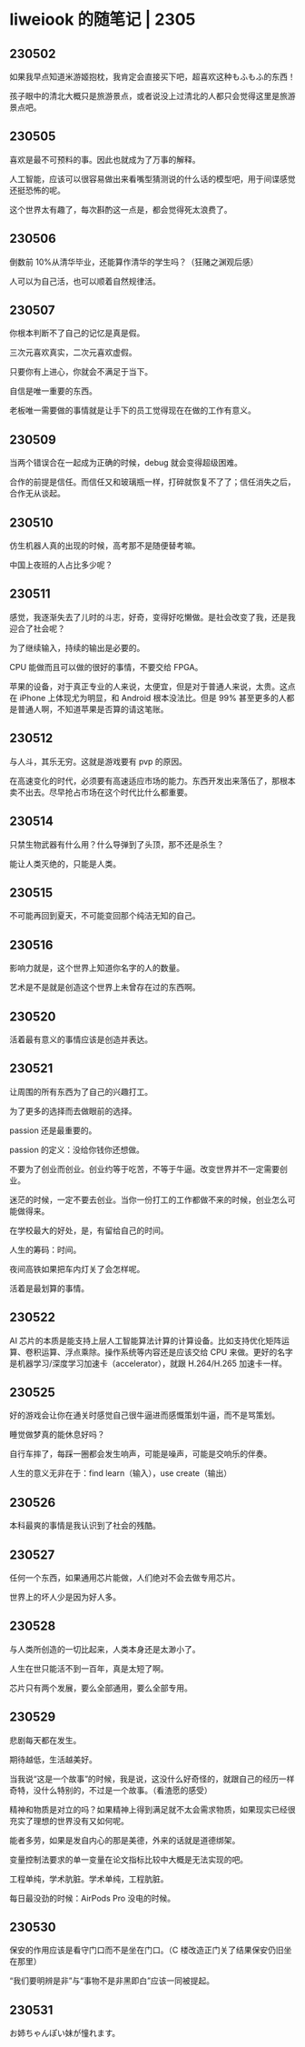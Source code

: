 # liweiook 的随笔记 | 2305

## 230502

如果我早点知道米游姬抱枕，我肯定会直接买下吧，超喜欢这种もふもふ的东西！

孩子眼中的清北大概只是旅游景点，或者说没上过清北的人都只会觉得这里是旅游景点吧。

## 230505

喜欢是最不可预料的事。因此也就成为了万事的解释。

人工智能，应该可以很容易做出来看嘴型猜测说的什么话的模型吧，用于间谍感觉还挺恐怖的呢。

这个世界太有趣了，每次斟酌这一点是，都会觉得死太浪费了。

## 230506

倒数前 10%从清华毕业，还能算作清华的学生吗？（狂赌之渊观后感）

人可以为自己活，也可以顺着自然规律活。

## 230507

你根本判断不了自己的记忆是真是假。

三次元喜欢真实，二次元喜欢虚假。

只要你有上进心，你就会不满足于当下。

自信是唯一重要的东西。

老板唯一需要做的事情就是让手下的员工觉得现在在做的工作有意义。

## 230509

当两个错误合在一起成为正确的时候，debug 就会变得超级困难。

合作的前提是信任。而信任又和玻璃瓶一样，打碎就恢复不了了；信任消失之后，合作无从谈起。

## 230510

仿生机器人真的出现的时候，高考那不是随便替考嘛。

中国上夜班的人占比多少呢？

## 230511

感觉，我逐渐失去了儿时的斗志，好奇，变得好吃懒做。是社会改变了我，还是我迎合了社会呢？

为了继续输入，持续的输出是必要的。

CPU 能做而且可以做的很好的事情，不要交给 FPGA。

苹果的设备，对于真正专业的人来说，太便宜，但是对于普通人来说，太贵。这点在 iPhone 上体现尤为明显，和 Android 根本没法比。但是 99% 甚至更多的人都是普通人啊，不知道苹果是否算的请这笔账。

## 230512

与人斗，其乐无穷。这就是游戏要有 pvp 的原因。

在高速变化的时代，必须要有高速适应市场的能力。东西开发出来落伍了，那根本卖不出去。尽早抢占市场在这个时代比什么都重要。

## 230514

只禁生物武器有什么用？什么导弹到了头顶，那不还是杀生？

能让人类灭绝的，只能是人类。

## 230515

不可能再回到夏天，不可能变回那个纯洁无知的自己。

## 230516

影响力就是，这个世界上知道你名字的人的数量。

艺术是不是就是创造这个世界上未曾存在过的东西啊。

## 230520

活着最有意义的事情应该是创造并表达。

## 230521

让周围的所有东西为了自己的兴趣打工。

为了更多的选择而去做眼前的选择。

passion 还是最重要的。

passion 的定义：没给你钱你还想做。

不要为了创业而创业。创业约等于吃苦，不等于牛逼。改变世界并不一定需要创业。

迷茫的时候，一定不要去创业。当你一份打工的工作都做不来的时候，创业怎么可能做得来。

在学校最大的好处，是，有留给自己的时间。

人生的筹码：时间。

夜间高铁如果把车内灯关了会怎样呢。

活着是最划算的事情。

## 230522

AI 芯片的本质是能支持上层人工智能算法计算的计算设备。比如支持优化矩阵运算、卷积运算、浮点乘除。操作系统等内容还是应该交给 CPU 来做。更好的名字是机器学习/深度学习加速卡（accelerator），就跟 H.264/H.265 加速卡一样。

## 230525

好的游戏会让你在通关时感觉自己很牛逼进而感慨策划牛逼，而不是骂策划。

睡觉做梦真的能休息好吗？

自行车摔了，每踩一圈都会发生响声，可能是噪声，可能是交响乐的伴奏。

人生的意义无非在于：find learn（输入），use create（输出）

## 230526

本科最爽的事情是我认识到了社会的残酷。

## 230527

任何一个东西，如果通用芯片能做，人们绝对不会去做专用芯片。

世界上的坏人少是因为好人多。

## 230528

与人类所创造的一切比起来，人类本身还是太渺小了。

人生在世只能活不到一百年，真是太短了啊。

芯片只有两个发展，要么全部通用，要么全部专用。

## 230529

悲剧每天都在发生。

期待越低，生活越美好。

当我说“这是一个故事”的时候，我是说，这没什么好奇怪的，就跟自己的经历一样奇特，没什么特别的，不过是一个故事。（看渣愿的感受）

精神和物质是对立的吗？如果精神上得到满足就不太会需求物质，如果现实已经很充实了理想的世界没有又如何呢。

能者多劳，如果是发自内心的那是美德，外来的话就是道德绑架。

变量控制法要求的单一变量在论文指标比较中大概是无法实现的吧。

工程单纯，学术肮脏。学术单纯，工程肮脏。

每日最没劲的时候：AirPods Pro 没电的时候。

## 230530

保安的作用应该是看守门口而不是坐在门口。（C 楼改造正门关了结果保安仍旧坐在那里）

“我们要明辨是非”与“事物不是非黑即白”应该一同被提起。

## 230531

お姉ちゃんぽい妹が憧れます。
